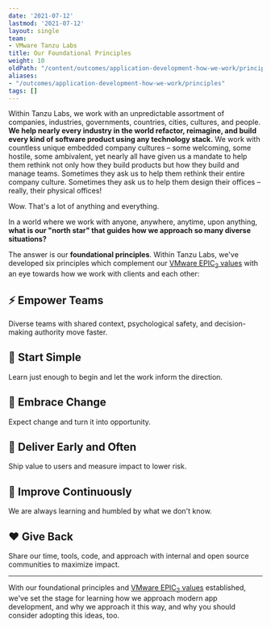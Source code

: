 ```yaml
---
date: '2021-07-12'
lastmod: '2021-07-12'
layout: single
team:
- VMware Tanzu Labs
title: Our Foundational Principles
weight: 10
oldPath: "/content/outcomes/application-development-how-we-work/principles.md"
aliases:
- "/outcomes/application-development-how-we-work/principles"
tags: []
---
```


Within Tanzu Labs, we work with an unpredictable assortment of companies, industries, governments, countries, cities, cultures, and people. **We help nearly every industry in the world refactor, reimagine, and build every kind of software product using any technology stack.** We work with countless unique embedded company cultures – some welcoming, some hostile, some ambivalent, yet nearly all have given us a mandate to help them rethink not only how they build products but how they build and manage teams. Sometimes they ask us to help them rethink their entire company culture. Sometimes they ask us to help them design their offices – really, their physical offices!

Wow. That's a lot of anything and everything.

In a world where we work with anyone, anywhere, anytime, upon anything, **what is our "north star" that guides how we approach so many diverse situations?**

The answer is our **foundational principles**. Within Tanzu Labs, we've developed six principles which complement our [VMware EPIC<sub>2</sub> values](https://news.vmware.com/company/vmwares-culture-built-epic2-values) with an eye towards how we work with clients and each other:

## ⚡️ Empower Teams
Diverse teams with shared context, psychological safety, and decision-making authority move faster.

## 🌱 Start Simple
Learn just enough to begin and let the work inform the direction.

## 🦋 Embrace Change
Expect change and turn it into opportunity.
 
## 🚀 Deliver Early and Often
Ship value to users and measure impact to lower risk.

## 🔬 Improve Continuously
We are always learning and humbled by what we don't know.

## ❤️ Give Back
Share our time, tools, code, and approach with internal and open source communities to maximize impact.

---

With our foundational principles and [VMware EPIC<sub>2</sub> values](https://news.vmware.com/company/vmwares-culture-built-epic2-values) established, we've set the stage for learning how we approach modern app development, and why we approach it this way, and why you should consider adopting this ideas, too.